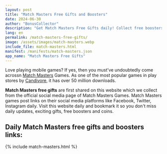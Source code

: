 ```yaml
---
layout: post
title: "Match Masters Free Gifts and Boosters"
date: 2024-06-30
author: "BonusCollector"
description: "Get Match Masters Free Gifts daily! Collect free boosters, spins, and coins to boost your game. Don’t miss out on exclusive Match Masters rewards!"
lang: en
permalink: /match-masters-free-gifts/
image: /assets/images/match-masters.webp
include_file: match-masters.html
manifest: /manifests/match-masters.json
app_name: "Match Masters Free Gifts"
---
```


Love playing mobile games? If yes, then you must’ve undoubtedly come acrossn [Match Masters](https://matchmasters.com/) Games. As one of the most popular games in play stores by [Candivore](https://www.candivore.io/), it has over 50 million downloads.

**Match Masters free gifts** are first shared on this website which we collect from the official social media page of Match Masters Games. Match Masters games post links on their social media platforms like Facebook, Twitter, Instagram daily. Visit this website daily and bookmark it so you don't miss daily updates, exciting gifts, free boosters and coins.

## Daily Match Masters free gifts and boosters links:

{% include match-masters.html %}
